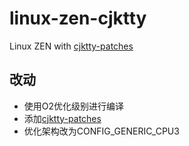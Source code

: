 # linux-zen-cjktty

Linux ZEN with [cjktty-patches](https://github.com/bigshans/cjktty-patches)

## 改动

- 使用O2优化级别进行编译
- 添加[cjktty-patches](https://github.com/zhmars/cjktty-patches)
- 优化架构改为CONFIG_GENERIC_CPU3
